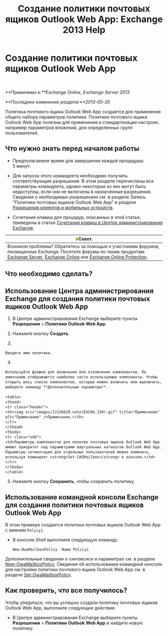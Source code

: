 ﻿---
title: 'Создание политики почтовых ящиков Outlook Web App: Exchange 2013 Help'
TOCTitle: Создание политики почтовых ящиков Outlook Web App
ms:assetid: 347207fa-cfb7-40a6-b19a-831dcdb54ad5
ms:mtpsurl: https://technet.microsoft.com/ru-ru/library/Dd335191(v=EXCHG.150)
ms:contentKeyID: 50487793
ms.date: 04/30/2018
mtps_version: v=EXCHG.150
ms.translationtype: HT
---

# Создание политики почтовых ящиков Outlook Web App

 

_**Применимо к:**Exchange Online, Exchange Server 2013_

_**Последнее изменение раздела:**2013-05-30_

Политика почтового ящика Outlook Web App создается для применения общего набора параметров политики. Политики почтового ящика Outlook Web App полезны для применения и стандартизации настроек, например параметров вложений, для определенных групп пользователей.

## Что нужно знать перед началом работы

  - Предполагаемое время для завершения каждой процедуры: 5 минут.

  - Для запуска этого командлета необходимо получить соответствующие разрешения. В этом разделе перечислены все параметры командлета, однако некоторые из них могут быть недоступны, если они не включены в назначенные разрешения. Сведения о необходимых разрешениях см. в разделе Запись "Политики почтовых ящиков Outlook Web App" в разделе [Разрешения клиентов и мобильных устройств](clients-and-mobile-devices-permissions-exchange-2013-help.md).

  - Сочетания клавиш для процедур, описанных в этой статье, приведены в статье [Сочетания клавиш в Центре администрирования Exchange](keyboard-shortcuts-in-the-exchange-admin-center-exchange-online-protection-help.md).

<table>
<thead>
<tr class="header">
<th><img src="images/Bb124558.tip(EXCHG.150).gif" title="Совет" alt="Совет" />Совет.</th>
</tr>
</thead>
<tbody>
<tr class="odd">
<td>Возникли проблемы? Обратитесь за помощью к участникам форумов, посвященных Exchange. Посетите форумы по таким продуктам: <a href="https://go.microsoft.com/fwlink/p/?linkid=60612">Exchange Server</a>, <a href="https://go.microsoft.com/fwlink/p/?linkid=267542">Exchange Online</a> или <a href="https://go.microsoft.com/fwlink/p/?linkid=285351">Exchange Online Protection</a>..</td>
</tr>
</tbody>
</table>


## Что необходимо сделать?

## Использование Центра администрирования Exchange для создания политики почтовых ящиков Outlook Web App

1.  В Центре администрирования Exchange выберите пункты **Разрешения** \> **Политики Outlook Web App**.

2.  Нажмите кнопку **Создать**.

3.  
    
    Введите имя политики.

4.  
    
    Используйте флажки для включения или отключения компонентов. По умолчанию отображаются наиболее часто используемые компоненты. Чтобы открыть весь список компонентов, которые можно включить или выключить, выберите команду **Дополнительные параметры**.
    
    <table>
    <thead>
    <tr class="header">
    <th><img src="images/JJ126620.note(EXCHG.150).gif" title="Примечание" alt="Примечание" />Примечание.</th>
    </tr>
    </thead>
    <tbody>
    <tr class="odd">
    <td>Параметры компонентов для политик почтовых ящиков Outlook Web App имеют приоритет над параметрами виртуальных каталогов Outlook Web App. Параметры сегментации для отдельных пользователей можно изменить, используя командлет <strong>Set-CASMailbox</strong> в консоли.</td>
    </tr>
    </tbody>
    </table>


5.  Нажмите кнопку **Сохранить**, чтобы сохранить политику.

## Использование командной консоли Exchange для создания политики почтовых ящиков Outlook Web App

В этом примере создается политика почтовых ящиков Outlook Web App с именем `Policy1`.

  - В консоли Shell выполните следующую команду:
    
        New-OwaMailboxPolicy -Name Policy1

Дополнительные сведения о синтаксисе и параметрах см. в разделе [New-OwaMailboxPolicy](https://technet.microsoft.com/ru-ru/library/dd351067\(v=exchg.150\)). Сведения об использовании командной консоли для настройки политики почтового ящика Outlook Web App см. в разделе [Set-OwaMailboxPolicy](https://technet.microsoft.com/ru-ru/library/dd297989\(v=exchg.150\)).

## Как проверить, что все получилось?

Чтобы убедиться, что вы успешно создали политику почтовых ящиков Outlook Web App, выполните следующие действия.

  - В Центре администрирования Exchange выберите пункты **Разрешения** \> **Политики Outlook Web App** и найдите новую политику.

